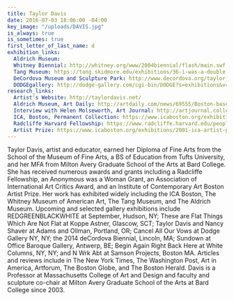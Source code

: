 ```yaml
---
title: Taylor Davis
date: 2016-07-03 18:06:00 -04:00
key_image: "/uploads/DAVIS.jpg"
is_always: true
is_sometimes: true
first_letter_of_last_name: d
exhibition_links:
  Aldrich Museum: 
  Whitney Biennial: http://whitney.org/www/2004biennial/flash/main.swf
  Tang Museum: https://tang.skidmore.edu/exhibitions/36-i-was-a-double
  DeCordova Museum and Sculpture Park: http://www.decordova.org/taylor-davis
  DODGEgallery: http://dodge-gallery.com/cgi-bin/DODGE?s=exhibitions&v=2012171419247864580898438943
research_links:
  Artist's Website: http://taylordavis.net/
  Aldrich Museum, Art Daily: http://artdaily.com/news/69555/Boston-based-artist-Taylor-Davis-opens-exhibition-at-the-Aldrich-Contemporary-Art-Museum#.V7CcBZMrK8U
  Interview with Helen Molseworth, Art Journal: http://artjournal.collegeart.org/?p=2255
  ICA, Boston, Permanent Collection: https://www.icaboston.org/exhibitions/permanent-collection
  Radcliffe Harvard Fellowship: https://www.radcliffe.harvard.edu/people/taylor-davis
  Artist Prize: https://www.icaboston.org/exhibitions/2001-ica-artist-prize-taylor-davis
---
```


Taylor Davis, artist and educator, earned her Diploma of Fine Arts from the School of the Museum of Fine Arts, a BS of Education from Tufts University, and her MFA from Milton Avery Graduate School of the Arts at Bard College. She has received numerous awards and grants including a Radcliffe Fellowship, an Anonymous was a Woman Grant, an Association of International Art Critics Award, and an Institute of Contemporary Art Boston Artist Prize. Her work has exhibited widely including the ICA Boston, The Whitney Museum of American Art, The Tang Museum, and The Aldrich Museum. Upcoming and selected gallery exhibitions include REDGREENBLACKWHITE at September, Hudson, NY; These are Flat Things Which Are Not Flat at Koppe Astner, Glascow, SCT; Taylor Davis and Nancy Shaver at Adams and Ollman, Portland, OR; Cancel All Our Vows at Dodge Gallery NY, NY; the 2014 deCordova Biennial, Lincoln, MA;  Sundown at Office Baroque Gallery, Antwerp, BE; Begin Again Right Back Here at White Columns, NY, NY;  and N Wrk Abt at Samson Projects, Boston MA.
Articles and reviews include in The New York Times, The Washington Post, Art in America, Artforum, The Boston Globe, and The Boston Herald. 
Davis is a Professor at Massachusetts College of Art and Design and faculty and sculpture co-chair at Milton Avery Graduate School of the Arts at Bard College since 2003.
